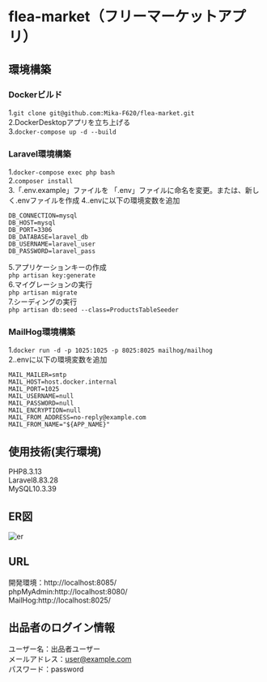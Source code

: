 # flea-market（フリーマーケットアプリ）
## 環境構築
### Dockerビルド
1.`git clone git@github.com:Mika-F620/flea-market.git`<br>
2.DockerDesktopアプリを立ち上げる<br>
3.`docker-compose up -d --build`

### Laravel環境構築
1.`docker-compose exec php bash`<br>
2.`composer install`<br>
3.「.env.example」ファイルを 「.env」ファイルに命名を変更。または、新しく.envファイルを作成
4..envに以下の環境変数を追加<br>
```
DB_CONNECTION=mysql
DB_HOST=mysql
DB_PORT=3306
DB_DATABASE=laravel_db
DB_USERNAME=laravel_user
DB_PASSWORD=laravel_pass
```
5.アプリケーションキーの作成<br>
`php artisan key:generate`<br>
6.マイグレーションの実行<br>
`php artisan migrate`<br>
7.シーディングの実行<br>
`php artisan db:seed --class=ProductsTableSeeder`

### MailHog環境構築
1.`docker run -d -p 1025:1025 -p 8025:8025 mailhog/mailhog`<br>
2..envに以下の環境変数を追加<br>
```
MAIL_MAILER=smtp
MAIL_HOST=host.docker.internal
MAIL_PORT=1025
MAIL_USERNAME=null
MAIL_PASSWORD=null
MAIL_ENCRYPTION=null
MAIL_FROM_ADDRESS=no-reply@example.com
MAIL_FROM_NAME="${APP_NAME}"
```

## 使用技術(実行環境)
PHP8.3.13<br>
Laravel8.83.28<br>
MySQL10.3.39

## ER図
![er](https://github.com/user-attachments/assets/46a053f0-fb71-4d5f-be98-67f279ae35d2)

## URL
開発環境：http://localhost:8085/<br>
phpMyAdmin:http://localhost:8080/<br>
MailHog:http://localhost:8025/

## 出品者のログイン情報
ユーザー名：出品者ユーザー  
メールアドレス：user@example.com  
パスワード：password  
